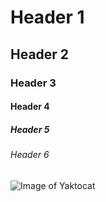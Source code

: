 # Header 1

## Header 2

### Header 3

#### Header 4

##### Header 5

###### Header 6

![Image of Yaktocat](https://octodex.github.com/images/yaktocat.png)
